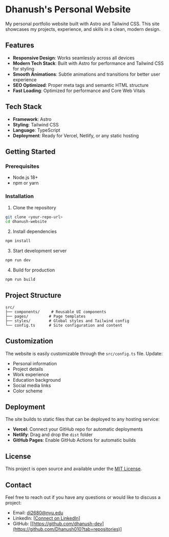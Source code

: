 # Dhanush's Personal Website

My personal portfolio website built with Astro and Tailwind CSS. This site showcases my projects, experience, and skills in a clean, modern design.

## Features

- **Responsive Design**: Works seamlessly across all devices
- **Modern Tech Stack**: Built with Astro for performance and Tailwind CSS for styling
- **Smooth Animations**: Subtle animations and transitions for better user experience
- **SEO Optimized**: Proper meta tags and semantic HTML structure
- **Fast Loading**: Optimized for performance and Core Web Vitals

## Tech Stack

- **Framework**: Astro
- **Styling**: Tailwind CSS
- **Language**: TypeScript
- **Deployment**: Ready for Vercel, Netlify, or any static hosting

## Getting Started

### Prerequisites

- Node.js 18+ 
- npm or yarn

### Installation

1. Clone the repository
```bash
git clone <your-repo-url>
cd dhanush-website
```

2. Install dependencies
```bash
npm install
```

3. Start development server
```bash
npm run dev
```

4. Build for production
```bash
npm run build
```

## Project Structure

```
src/
├── components/     # Reusable UI components
├── pages/         # Page templates
├── styles/        # Global styles and Tailwind config
└── config.ts      # Site configuration and content
```

## Customization

The website is easily customizable through the `src/config.ts` file. Update:

- Personal information
- Project details
- Work experience
- Education background
- Social media links
- Color scheme

## Deployment

The site builds to static files that can be deployed to any hosting service:

- **Vercel**: Connect your GitHub repo for automatic deployments
- **Netlify**: Drag and drop the `dist` folder
- **GitHub Pages**: Enable GitHub Actions for automatic builds

## License

This project is open source and available under the [MIT License](LICENSE).

## Contact

Feel free to reach out if you have any questions or would like to discuss a project:

- Email: dj2680@nyu.edu
- LinkedIn: [[Connect on LinkedIn](https://www.linkedin.com/in/dhanushkumar-jv-2b0564248/)]
- GitHub: [[https://github.com/dhanush-dev](https://github.com/Dhanush010?tab=repositories)]

